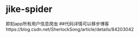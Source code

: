 # jike-spider
即刻app所有用户信息爬虫
##代码详情可以移步博客https://blog.csdn.net/SherlockSong/article/details/84203042

